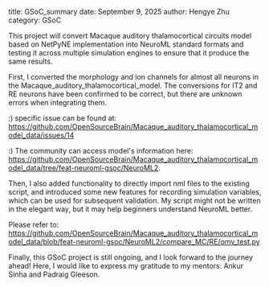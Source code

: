 title: GSoC_summary 
date: September 9, 2025
author: Hengye Zhu
category: GSoC

This project will convert Macaque auditory thalamocortical circuits model based on NetPyNE implementation into NeuroML standard formats and testing it across multiple simulation engines to ensure that it produce the same results.

First, I converted the morphology and ion channels for almost all neurons in the Macaque_auditory_thalamocortical_model. The conversions for IT2 and RE neurons have been confirmed to be correct, but there are unknown errors when integrating them.

:) specific issue can be found at:
 https://github.com/OpenSourceBrain/Macaque_auditory_thalamocortical_model_data/issues/14 

:) The community can access model's information here: https://github.com/OpenSourceBrain/Macaque_auditory_thalamocortical_model_data/tree/feat-neuroml-gsoc/NeuroML2.

Then, I also added functionality to directly import nml files to the existing script, and introduced some new features for recording simulation variables, which can be used for subsequent validation. My script might not be written in the elegant way, but it may help beginners understand NeuroML better.

Please refer to:
https://github.com/OpenSourceBrain/Macaque_auditory_thalamocortical_model_data/blob/feat-neuroml-gsoc/NeuroML2/compare_MC/RE/omv_test.py

Finally, this GSoC project is still ongoing, and I look forward to the journey ahead! Here, I would like to express my gratitude to my mentors: Ankur Sinha and Padraig Gleeson.